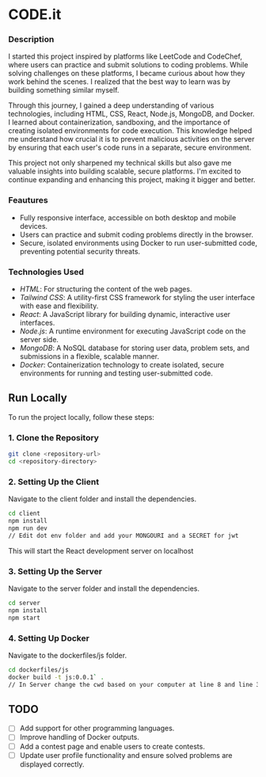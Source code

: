 # CODE.it

### Description

I started this project inspired by platforms like LeetCode and CodeChef, where users can practice and submit solutions to coding problems.
While solving challenges on these platforms, I became curious about how they work behind the scenes. 
I realized that the best way to learn was by building something similar myself.

Through this journey, I gained a deep understanding of various technologies, including HTML, CSS, React, Node.js, MongoDB, and Docker. 
I learned about containerization, sandboxing, and the importance of creating isolated environments for code execution. 
This knowledge helped me understand how crucial it is to prevent malicious activities on the server by ensuring that each user's code runs in a separate, secure environment.

This project not only sharpened my technical skills but also gave me valuable insights into building scalable, secure platforms. 
I'm excited to continue expanding and enhancing this project, making it bigger and better.

### Feautures
- Fully responsive interface, accessible on both desktop and mobile devices.
- Users can practice and submit coding problems directly in the browser.
- Secure, isolated environments using Docker to run user-submitted code, preventing potential security threats.

### Technologies Used

- *HTML*: For structuring the content of the web pages.
- *Tailwind CSS*: A utility-first CSS framework for styling the user interface with ease and flexibility.
- *React*: A JavaScript library for building dynamic, interactive user interfaces.
- *Node.js*: A runtime environment for executing JavaScript code on the server side.
- *MongoDB*: A NoSQL database for storing user data, problem sets, and submissions in a flexible, scalable manner.
- *Docker*: Containerization technology to create isolated, secure environments for running and testing user-submitted code.

## Run Locally

To run the project locally, follow these steps:

### 1. Clone the Repository

```bash
git clone <repository-url>
cd <repository-directory>
```

### 2. Setting Up the Client
Navigate to the client folder and install the dependencies.

```bash
cd client
npm install
npm run dev
// Edit dot env folder and add your MONGOURI and a SECRET for jwt 
```

This will start the React development server on localhost

### 3. Setting Up the Server
Navigate to the server folder and install the dependencies.

```bash
cd server
npm install
npm start
```
### 4. Setting Up Docker
Navigate to the dockerfiles/js folder.

```bash
cd dockerfiles/js
docker build -t js:0.0.1` .
// In Server change the cwd based on your computer at line 8 and line 37 of compilerController and problemController
```

## TODO

- [ ] Add support for other programming languages.
- [ ] Improve handling of Docker outputs.
- [ ] Add a contest page and enable users to create contests.
- [ ] Update user profile functionality and ensure solved problems are displayed correctly.
